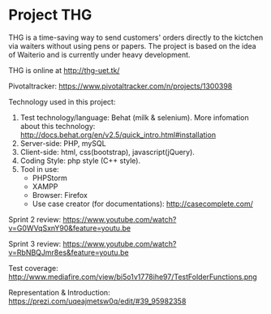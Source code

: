 ﻿Project THG
===========
THG is a time-saving way to send customers' orders directly to the kictchen via waiters without using pens or papers. The project is based on the idea of Waiterio and is currently under heavy development.

THG is online at http://thg-uet.tk/

Pivotaltracker: https://www.pivotaltracker.com/n/projects/1300398

Technology used in this project:
  1. Test technology/language: Behat (milk & selenium). 
      More infomation about this technology: http://docs.behat.org/en/v2.5/quick_intro.html#installation
  2. Server-side: PHP, mySQL
  3. Client-side: html, css(bootstrap), javascript(jQuery).
  4. Coding Style: php style (C++ style).
  5. Tool in use: 
      - PHPStorm
      - XAMPP
      - Browser: Firefox
      - Use case creator (for documentations): http://casecomplete.com/

Sprint 2 review:
https://www.youtube.com/watch?v=G0WVqSxnY90&feature=youtu.be

Sprint 3 review:
https://www.youtube.com/watch?v=RbNBQJmr8es&feature=youtu.be

Test coverage:
http://www.mediafire.com/view/bi5o1v1778ihe97/TestFolderFunctions.png


Representation & Introduction:
https://prezi.com/uqeajmetsw0q/edit/#39_95982358
